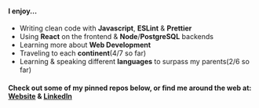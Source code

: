 #### I enjoy...
- Writing clean code with **Javascript**, **ESLint** & **Prettier** 
- Using **React** on the frontend & **Node**/**PostgreSQL** backends
- Learning more about **Web Development**
- Traveling to each **continent**(4/7 so far)
- Learning & speaking different **languages** to surpass my parents(2/6 so far)    
#### Check out some of my pinned repos below, or find me around the web at: [Website](https://www.thomasgyohannes.com/) & [LinkedIn](https://www.linkedin.com/in/thomasgyohannes/)
